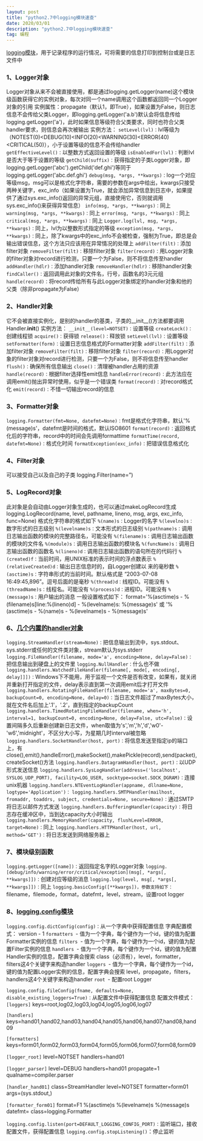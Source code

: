 ```yaml
---
layout: post
title: "python2.7中logging模块速查"
date: 2020/03/01
description: "python2.7中logging模块速查"
tag: 编程
---
```


[logging模块](https://docs.python.org/2/library/logging.html)，用于记录程序的运行情况，可将需要的信息打印到控制台或是日志文件中

### 1、Logger对象

Logger对象从来不会被直接使用，都是通过logging.getLogger(name)这个模块级函数获得它的实例对象，每次对同一个name调用这个函数都返回同一个Logger对象的引用
实例属性：propagate（默认1，即True），如果设置为False，则日志信息不会传给父类Logger，即logging.getLogger('a.b')默认会将信息传给logging.getLogger('a')，此时如果信息等级符合父类要求，同时也符合父类handler要求，则信息会再次被输出
实例方法：
`setLevel(lvl)：`lvl等级为（NOTEST(0)<DEBUG(10)<INFO(20)<WARNING(30)<ERROR(40)<CRITICAL(50)），小于设置等级的信息不会传给handler
`getEffectiveLevel()：`以整数方式返回设置的等级
`isEnabledFor(lvl)：`判断lvl是否大于等于设置的等级
`getChild(suffix)：`获得指定的子类Logger对象，即logging.getLogger('abc').getChild('def.ghi')等同于logging.getLogger('abc.def.ghi')
`debug(msg, *args, **kwargs)：`log一个对应等级msg，msg可以是格式化字符串，需要的参数在args中给出，kwargs只接受两种关键字，exc_info（如果设置为True，就会添加异常信息到日志中，如果提供了通过sys.exc_info()返回的异常元组，直接使用它，否则就调用sys.exc_info()来获得异常信息）
`info(msg, *args, **kwargs)：`同上
`warning(msg, *args, **kwargs)：`同上
`error(msg, *args, **kwargs)：`同上
`critical(msg, *args, **kwargs)：`同上
`Logger.log(lvl, msg, *args, **kwargs)：`同上，lvl为以整数形式指定的等级
`exception(msg, *args, **kwargs)：`同上，除了kwargs中的exc_info不会被检查，强制为True，即总是会输出错误信息，这个方法只应该用在异常情况的处理上
`addFilter(filt)：`添加filter对象
`removeFilter(filt)：`移除filter对象
`filter(record)：`用Logger对象的filter对象对record进行检测，只要一个为False，则不将信息传至handler
`addHandler(hdlr)：`添加handler对象
`removeHandler(hdlr)：`移除handler对象
`findCaller()：`返回调用此对象的文件名，行号，函数名的3元元组
`handle(record)：`将record传给所有与此Logger对象绑定的handler对象和他的父类（除非propagate为False）

### 2、Handler对象

它不会被直接实例化，是别的handler的基类，子类的__init__()方法都要调用Handler.__init__()
实例方法：
`__init__(level=NOTSET)：`设置等级
`createLock()：`创建线程锁
`acquire()：`获得锁
`release()：`释放锁
`setLevel(lvl)：`设置等级
`setFormatter(form)：`设置日志信息格式的Formatter对象
`addFilter(filt)：`添加filter对象
`removeFilter(filt)：`移除filter对象
`filter(record)：`用Logger对象的filter对象对record进行检测，只要一个为False，则不将信息传至handler
`flush()：`确保所有信息输出
`close()：`清理被handler占用的资源
`handle(record)：`根据filter选择性emit信息
`handleError(record)：`此方法应在调用emit()抛出异常时使用，似乎是一个错误类
`format(record)：`对record格式化
`emit(record)：`不惜一切输出record的信息

### 3、Formatter对象

`logging.Formatter(fmt=None, datefmt=None)：`fmt是格式化字符串，默认'%(message)s'，datefmt是时间的格式，默认ISO8601
`format(record)：`返回格式化后的字符串，record中的时间会先调用formattime
`formatTime(record, datefmt=None)：`格式化时间
`formatException(exc_info)：`把错误信息格式化

### 4、Filter对象

可以接受自己以及自己的子类
logging.Filter(name=”)

### 5、LogRecord对象

此对象是会自动由Logger对象生成的，也可以通过makeLogRecord生成
logging.LogRecord(name, level, pathname, lineno, msg, args, exc_info, func=None)
格式化字符串的格式如下
`%(name)s：`Logger的名字
`%(levelno)s：`数字形式的日志级别
`%(levelname)s：`文本形式的日志级别
`%(pathname)s：`调用日志输出函数的模块的完整路径名，可能没有
`%(filename)s：`调用日志输出函数的模块的文件名
`%(module)s：`调用日志输出函数的模块名
`%(funcName)s：`调用日志输出函数的函数名
`%(lineno)d：`调用日志输出函数的语句所在的代码行
`%(created)f：`当前时间，用UNIX标准的表示时间的浮点数表示
`%(relativeCreated)d：`输出日志信息时的，自Logger创建以 来的毫秒数
`%(asctime)s：`字符串形式的当前时间。默认格式是 “2003-07-08 16:49:45,896”。逗号后面的是毫秒
`%(thread)d：`线程ID。可能没有
`%(threadName)s：`线程名。可能没有
`%(process)d：`进程ID。可能没有
`%(message)s：`用户输出的消息
一般设置格式如下：
format='%(asctime)s - %(filename)s[line:%(lineno)d] - %(levelname)s: %(message)s'
或 '%(asctime)s - %(name)s - %(levelname)s - %(message)s'

### 6、[几个内置的handler对象](https://docs.python.org/2/library/logging.handlers.html)

`logging.StreamHandler(stream=None)：`把信息输出到流中，sys.stdout、sys.stderr或任何的文件类对象，stream默认为sys.stderr
`logging.FileHandler(filename, mode='a', encoding=None, delay=False)：`把信息输出到硬盘上的文件里
`logging.NullHandler：`什么也不做
`logging.handlers.WatchedFileHandler(filename[, mode[, encoding[, delay]]])：`Windows下不能用，用于监视一个文件是否有改变，如果有，就关闭并重新打开指定的文件，delay表示直到第一次调用emit后才打开文件
`logging.handlers.RotatingFileHandler(filename, mode='a', maxBytes=0, backupCount=0, encoding=None, delay=0)：`当日志文件超过了maxBytes大小，就在文件名后加上'.1'，'.2'，直到指定的backupCount
`logging.handlers.TimedRotatingFileHandler(filename, when='h', interval=1, backupCount=0, encoding=None, delay=False, utc=False)：`设置间隔多久后重新创建新日志文件，when取值为's','m','h','d','w0'-'w6','midnight'，不区分大小写，为星期几时interval被忽略
`logging.handlers.SocketHandler(host, port)：`将信息发送至指定ip的端口上，有close(),emit(),handleError(),makeSocket(),makePickle(record),send(packet),createSocket()方法
`logging.handlers.DatagramHandler(host, port)：`以UDP形式发送信息
`logging.handlers.SysLogHandler(address=('localhost', SYSLOG_UDP_PORT), facility=LOG_USER, socktype=socket.SOCK_DGRAM)：`连接unix机器
`logging.handlers.NTEventLogHandler(appname, dllname=None, logtype='Application')：`
`logging.handlers.SMTPHandler(mailhost, fromaddr, toaddrs, subject, credentials=None, secure=None)：`通过SMTP将日志以邮件方式发送
`logging.handlers.BufferingHandler(capacity)：`将日志存在缓冲区中，当到达capacity大小时输出
`logging.handlers.MemoryHandler(capacity, flushLevel=ERROR, target=None)：`同上
`logging.handlers.HTTPHandler(host, url, method='GET')：`将日志发送到网络服务器上

### 7、模块级别函数

`logging.getLogger([name])：`返回指定名字的Logger对象
`logging.[debug/info/warning/error/critical/exception](msg[, *args[, **kwargs]])：`创建对应等级的消息
`logging.log(level, msg[, *args[, **kwargs]])：`同上
`logging.basicConfig([**kwargs])，参数支持如下：`filename，filemode，format，datefmt，level，stream，设置root logger

### 8、[logging.config模块](https://docs.python.org/2/library/logging.config.html)

`logging.config.dictConfig(config)：`从一个字典中获得配置信息
字典配置模式：
version - 1
`formatters `- 值为一个字典，每个键作为一个id，键的值为配置Formatter实例的信息
`filters `- 值为一个字典，每个键作为一个id，键的值为配置Filter实例的信息
`handlers `- 值为一个字典，每个键作为一个id，键的值为配置Handler实例的信息，配置字典会搜索 class（必须有），level，formatter，filters这4个关键字来构造handler
`loggers `- 值为一个字典，每个键作为一个id，键的值为配置Logger实例的信息，配置字典会搜索 level，propagate，filters，handlers这4个关键字来构造handler
`root `- 配置root Logger

`logging.config.fileConfig(fname, defaults=None, disable_existing_loggers=True)：`从配置文件中获得配置信息
配置文件模式：
`[loggers]`
keys=root,log02,log03,log04,log05,log06,log07

`[handlers]`
keys=hand01,hand02,hand03,hand04,hand05,hand06,hand07,hand08,hand09

`[formatters]`
keys=form01,form02,form03,form04,form05,form06,form07,form08,form09

`[logger_root]`
level=NOTSET
handlers=hand01

`[logger_parser]`
level=DEBUG
handlers=hand01
propagate=1
qualname=compiler.parser

`[handler_hand01]`
class=StreamHandler
level=NOTSET
formatter=form01
args=(sys.stdout,)

`[formatter_form01]`
format=F1 %(asctime)s %(levelname)s %(message)s
datefmt=
class=logging.Formatter

`logging.config.listen(port=DEFAULT_LOGGING_CONFIG_PORT)：`监听端口，接收配置文件，获得配置信息
`logging.config.stopListening()`：停止监听